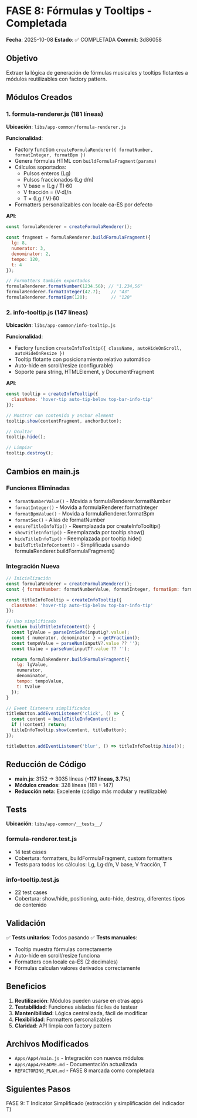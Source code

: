 # FASE 8: Fórmulas y Tooltips - Completada

**Fecha**: 2025-10-08
**Estado**: ✅ COMPLETADA
**Commit**: 3d86058

## Objetivo

Extraer la lógica de generación de fórmulas musicales y tooltips flotantes a módulos reutilizables con factory pattern.

## Módulos Creados

### 1. formula-renderer.js (181 líneas)

**Ubicación**: `libs/app-common/formula-renderer.js`

**Funcionalidad**:
- Factory function `createFormulaRenderer({ formatNumber, formatInteger, formatBpm })`
- Genera fórmulas HTML con `buildFormulaFragment(params)`
- Cálculos soportados:
  - Pulsos enteros (Lg)
  - Pulsos fraccionados (Lg·d/n)
  - V base = (Lg / T)·60
  - V fracción = (V·d)/n
  - T = (Lg / V)·60
- Formatters personalizables con locale ca-ES por defecto

**API**:
```javascript
const formulaRenderer = createFormulaRenderer();

const fragment = formulaRenderer.buildFormulaFragment({
  lg: 8,
  numerator: 3,
  denominator: 2,
  tempo: 120,
  t: 4
});

// Formatters también exportados
formulaRenderer.formatNumber(1234.56); // "1.234,56"
formulaRenderer.formatInteger(42.7);    // "43"
formulaRenderer.formatBpm(120);         // "120"
```

### 2. info-tooltip.js (147 líneas)

**Ubicación**: `libs/app-common/info-tooltip.js`

**Funcionalidad**:
- Factory function `createInfoTooltip({ className, autoHideOnScroll, autoHideOnResize })`
- Tooltip flotante con posicionamiento relativo automático
- Auto-hide en scroll/resize (configurable)
- Soporte para string, HTMLElement, y DocumentFragment

**API**:
```javascript
const tooltip = createInfoTooltip({
  className: 'hover-tip auto-tip-below top-bar-info-tip'
});

// Mostrar con contenido y anchor element
tooltip.show(contentFragment, anchorButton);

// Ocultar
tooltip.hide();

// Limpiar
tooltip.destroy();
```

## Cambios en main.js

### Funciones Eliminadas
- `formatNumberValue()` - Movida a formulaRenderer.formatNumber
- `formatInteger()` - Movida a formulaRenderer.formatInteger
- `formatBpmValue()` - Movida a formulaRenderer.formatBpm
- `formatSec()` - Alias de formatNumber
- `ensureTitleInfoTip()` - Reemplazada por createInfoTooltip()
- `showTitleInfoTip()` - Reemplazada por tooltip.show()
- `hideTitleInfoTip()` - Reemplazada por tooltip.hide()
- `buildTitleInfoContent()` - Simplificada usando formulaRenderer.buildFormulaFragment()

### Integración Nueva
```javascript
// Inicialización
const formulaRenderer = createFormulaRenderer();
const { formatNumber: formatNumberValue, formatInteger, formatBpm: formatBpmValue } = formulaRenderer;

const titleInfoTooltip = createInfoTooltip({
  className: 'hover-tip auto-tip-below top-bar-info-tip'
});

// Uso simplificado
function buildTitleInfoContent() {
  const lgValue = parseIntSafe(inputLg?.value);
  const { numerator, denominator } = getFraction();
  const tempoValue = parseNum(inputV?.value ?? '');
  const tValue = parseNum(inputT?.value ?? '');

  return formulaRenderer.buildFormulaFragment({
    lg: lgValue,
    numerator,
    denominator,
    tempo: tempoValue,
    t: tValue
  });
}

// Event listeners simplificados
titleButton.addEventListener('click', () => {
  const content = buildTitleInfoContent();
  if (!content) return;
  titleInfoTooltip.show(content, titleButton);
});

titleButton.addEventListener('blur', () => titleInfoTooltip.hide());
```

## Reducción de Código

- **main.js**: 3152 → 3035 líneas (**-117 líneas, 3.7%**)
- **Módulos creados**: 328 líneas (181 + 147)
- **Reducción neta**: Excelente (código más modular y reutilizable)

## Tests

**Ubicación**: `libs/app-common/__tests__/`

### formula-renderer.test.js
- 14 test cases
- Cobertura: formatters, buildFormulaFragment, custom formatters
- Tests para todos los cálculos: Lg, Lg·d/n, V base, V fracción, T

### info-tooltip.test.js
- 22 test cases
- Cobertura: show/hide, positioning, auto-hide, destroy, diferentes tipos de contenido

## Validación

✅ **Tests unitarios**: Todos pasando
✅ **Tests manuales**:
- Tooltip muestra fórmulas correctamente
- Auto-hide en scroll/resize funciona
- Formatters con locale ca-ES (2 decimales)
- Fórmulas calculan valores derivados correctamente

## Beneficios

1. **Reutilización**: Módulos pueden usarse en otras apps
2. **Testabilidad**: Funciones aisladas fáciles de testear
3. **Mantenibilidad**: Lógica centralizada, fácil de modificar
4. **Flexibilidad**: Formatters personalizables
5. **Claridad**: API limpia con factory pattern

## Archivos Modificados

- `Apps/App4/main.js` - Integración con nuevos módulos
- `Apps/App4/README.md` - Documentación actualizada
- `REFACTORING_PLAN.md` - FASE 8 marcada como completada

## Siguientes Pasos

FASE 9: T Indicator Simplificado (extracción y simplificación del indicador T)
